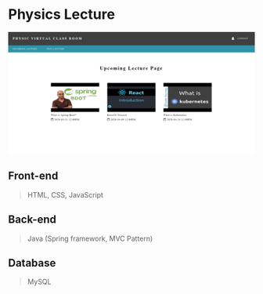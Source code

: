 # Physics Lecture

![](img/main.PNG)


## Front-end
> HTML, CSS, JavaScript

## Back-end
> Java (Spring framework, MVC Pattern)

## Database
> MySQL
